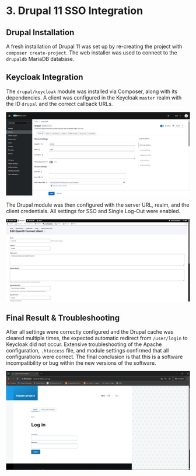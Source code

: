 # 3. Drupal 11 SSO Integration

## Drupal Installation
A fresh installation of Drupal 11 was set up by re-creating the project with `composer create-project`. The web installer was used to connect to the `drupaldb` MariaDB database.

## Keycloak Integration
The `drupal/keycloak` module was installed via Composer, along with its dependencies. A client was configured in the Keycloak `master` realm with the ID `drupal` and the correct callback URLs.

![Keycloak Client for Drupal](./images/06-drupal-keycloak-client.png)

The Drupal module was then configured with the server URL, realm, and the client credentials. All settings for SSO and Single Log-Out were enabled.

![Drupal Module Configuration](./images/07-drupal-module-config.png)

## Final Result & Troubleshooting
After all settings were correctly configured and the Drupal cache was cleared multiple times, the expected automatic redirect from `/user/login` to Keycloak did not occur. Extensive troubleshooting of the Apache configuration, `.htaccess` file, and module settings confirmed that all configurations were correct. The final conclusion is that this is a software incompatibility or bug within the new versions of the software.

![Final Drupal Login Page](./images/08-drupal-final-result.png)